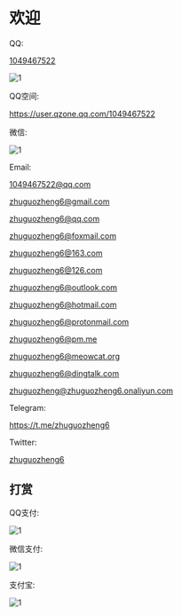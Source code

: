 # 欢迎


QQ:

<a href="tencent://message/?uin=1049467522">1049467522</a>

<img src="https://1049467522.github.io/qq.jpg" alt="1" />


QQ空间:

<a href="https://user.qzone.qq.com/1049467522">https://user.qzone.qq.com/1049467522</a>

微信:

<img src="https://1049467522.github.io/wechat.jpg" alt="1" />

Email: 

<a href="mailto:1049467522@qq.com">1049467522@qq.com</a>  

<a href="mailto:zhuguozheng6@gmail.com">zhuguozheng6@gmail.com</a>  

<a href="mailto:zhuguozheng6@qq.com">zhuguozheng6@qq.com</a> 

<a href="mailto:zhuguozheng6@foxmail.com">zhuguozheng6@foxmail.com</a> 

<a href="mailto:zhuguozheng6@163.com">zhuguozheng6@163.com</a>

<a href="mailto:zhuguozheng6@126.com">zhuguozheng6@126.com</a>

<a href="mailto:zhuguozheng6@outlook.com">zhuguozheng6@outlook.com</a>  

<a href="mailto:zhuguozheng6@hotmail.com">zhuguozheng6@hotmail.com</a>

<a href="mailto:zhuguozheng6@protonmail.com">zhuguozheng6@protonmail.com</a>

<a href="mailto:zhuguozheng6@pm.me">zhuguozheng6@pm.me</a>

<a href="mailto:zhuguozheng6@meowcat.org">zhuguozheng6@meowcat.org</a>

<a href="mailto:zhuguozheng6@dingtalk.com">zhuguozheng6@dingtalk.com</a>

<a href="mailto:zhuguozheng@zhuguozheng6.onaliyun.com">zhuguozheng@zhuguozheng6.onaliyun.com</a>


Telegram:

<a href="https://t.me/zhuguozhrng6">https://t.me/zhuguozheng6</a>


Twitter:

<a href="https://twitter.com/zhuguozheng6">zhuguozheng6</a>


## 打赏

QQ支付:

<img src="https://1049467522.github.io/qqpay.png" alt="1" />

微信支付:

<img src="https://1049467522.github.io/wechatpay.png" alt="1" />

支付宝:

<img src="https://1049467522.github.io/zhifubao.jpg" alt="1" />
